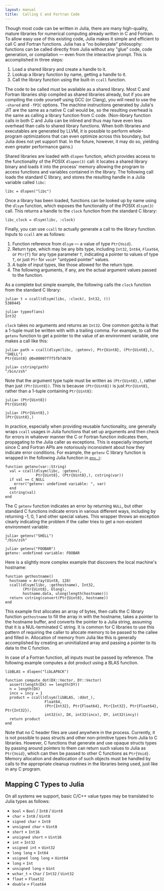 ```yaml
---
layout: manual
title:  Calling C and Fortran Code
---
```


Though most code can be written in Julia, there are many high-quality, mature libraries for numerical computing already written in C and Fortran.
To allow easy use of this existing code, Julia makes it simple and efficient to call C and Fortran functions.
Julia has a "no boilerplate" philosophy:
functions can be called directly from Julia without any "glue" code, code generation, or compilation — even from the interactive prompt.
This is accomplished in three steps:

1. Load a shared library and create a handle to it.
1. Lookup a library function by name, getting a handle to it.
1. Call the library function using the built-in `ccall` function.

The code to be called must be available as a shared library.
Most C and Fortran libraries ship compiled as shared libraries already, but if you are compiling the code yourself using GCC (or Clang), you will need to use the `-shared` and `-fPIC` options.
The machine instructions generated by Julia's JIT are the same as a native C call would be, so the resulting overhead is the same as calling a library function from C code.
(Non-library function calls in both C and Julia can be inlined and thus may have even less overhead than calls to shared library functions.
When both libraries and executables are generated by LLVM, it is possible to perform whole-program optimizations that can even optimize across this boundary, but Julia does not yet support that.
In the future, however, it may do so, yielding even greater performance gains.)

Shared libraries are loaded with `dlopen` function, which provides access to the functionality of the POSIX `dlopen(3)` call:
it locates a shared library binary and loads it into the process' memory allowing the program to access functions and variables contained in the library.
The following call loads the standard C library, and stores the resulting handle in a Julia variable called `libc`:

    libc = dlopen("libc")

Once a library has been loaded, functions can be looked up by name using the `dlsym` function, which exposes the functionality of the POSIX `dlsym(3)` call.
This returns a handle to the `clock` function from the standard C library:

    libc_clock = dlsym(libc, :clock)

Finally, you can use `ccall` to actually generate a call to the library function.
Inputs to `ccall` are as follows:

1. Function reference from `dlsym` — a value of type `Ptr{Void}`.
1. Return type, which may be any bits type, including `Int32`, `Int64`, `Float64`, or `Ptr{T}` for any type parameter `T`, indicating a pointer to values of type `T`, or just `Ptr` for `void*` "untyped pointer" values.
1. A tuple of input types, like those allowed for the return type.
1. The following arguments, if any, are the actual argument values passed to the function.

As a complete but simple example, the following calls the `clock` function from the standard C library:

    julia> t = ccall(dlsym(libc, :clock), Int32, ())
    5380445

    julia> typeof(ans)
    Int32

`clock` takes no arguments and returns an `Int32`.
One common gotcha is that a 1-tuple must be written with with a trailing comma.
For example, to call the `getenv` function to get a pointer to the value of an environment variable, one makes a call like this:

    julia> path = ccall(dlsym(libc, :getenv), Ptr{Uint8}, (Ptr{Uint8},), "SHELL")
    Ptr{Uint8} @0x00007fff5fbfd670

    julia> cstring(path)
    "/bin/zsh"

Note that the argument type tuple must be written as `(Ptr{Uint8},)`, rather than just `(Ptr{Uint8})`.
This is because `(Ptr{Uint8})` is just `Ptr{Uint8}`, rather than a 1-tuple containing `Ptr{Uint8}`:

    julia> (Ptr{Uint8})
    Ptr{Uint8}

    julia> (Ptr{Uint8},)
    (Ptr{Uint8},)

In practice, especially when providing reusable functionality, one generally wraps `ccall` usages in Julia functions that set up arguments and then check for errors in whatever manner the C or Fortran function indicates them, propagating to the Julia caller as exceptions.
This is especially important since C and Fortran APIs are notoriously inconsistent about how they indicate error conditions.
For example, the `getenv` C library function is wrapped in the following Julia function in [`env.j`](https://github.com/JuliaLang/julia/blob/master/j/env.j):

    function getenv(var::String)
      val = ccall(dlsym(libc, :getenv),
                  Ptr{Uint8}, (Ptr{Uint8},), cstring(var))
      if val == C_NULL
        error("getenv: undefined variable: ", var)
      end
      cstring(val)
    end

The C `getenv` function indicates an error by returning `NULL`, but other standard C functions indicate errors in various different ways, including by returning -1, 0, 1 and other special values.
This wrapper throws an exception clearly indicating the problem if the caller tries to get a non-existent environment variable:

    julia> getenv("SHELL")
    "/bin/zsh"

    julia> getenv("FOOBAR")
    getenv: undefined variable: FOOBAR

Here is a slightly more complex example that discovers the local machine's hostname:

    function gethostname()
      hostname = Array(Uint8, 128)
      ccall(dlsym(libc, :gethostname), Int32,
            (Ptr{Uint8}, Ulong),
            hostname.data, ulong(length(hostname)))
      return cstring(convert(Ptr{Uint8}, hostname))
    end

This example first allocates an array of bytes, then calls the C library function `gethostname` to fill the array in with the hostname, takes a pointer to the hostname buffer, and converts the pointer to a Julia string, assuming that it is a NUL-terminated C string.
It is common for C libraries to use this pattern of requiring the caller to allocate memory to be passed to the callee and filled in.
Allocation of memory from Julia like this is generally accomplished by creating an uninitialized array and passing a pointer to its data to the C function.

In case of a Fortran function, all inputs must be passed by reference.
The following example computes a dot product using a BLAS function.

    libBLAS = dlopen("libLAPACK")

    function compute_dot(DX::Vector, DY::Vector)
      assert(length(DX) == length(DY))
      n = length(DX)
      incx = incy = 1
      product = ccall(dlsym(libBLAS, :ddot_),
                      Float64,
                      (Ptr{Int32}, Ptr{Float64}, Ptr{Int32}, Ptr{Float64}, Ptr{Int32}),
                      int32(n), DX, int32(incx), DY, int32(incy))
      return product
    end

Note that no C header files are used anywhere in the process.
Currently, it is not possible to pass structs and other non-primitive types from Julia to C libraries.
However, C functions that generate and use opaque structs types by passing around pointers to them can return such values to Julia as `Ptr{Void}`, which can then be passed to other C functions as `Ptr{Void}`.
Memory allocation and deallocation of such objects must be handled by calls to the appropriate cleanup routines in the libraries being used, just like in any C program.

## Mapping C Types to Julia

On all systems we support, basic C/C++ value types may be translated to Julia types as follows:

- `bool` = `Bool` / `Int8` / `Uint8`
- `char` = `Int8` / `Uint8`
- `signed char` = `Int8`
- `unsigned char` = `Uint8`
- `short` = `Int16`
- `unsigned short` = `Uint16`
- `int` = `Int32`
- `usigned int` = `Uint32`
- `long long` = `Int64`
- `usigned long long` = `Uint64`
- `long` = `Int`
- `unsigned long` = `Uint`
- `wchar_t` = `Char` / `Int32` / `Uint32`
- `float` = `Float32`
- `double` = `Float64`

